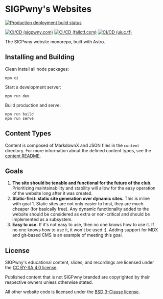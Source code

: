 # SIGPwny's Websites
[![Production deployment build status](https://github.com/sigpwny/sigpwny.com/actions/workflows/deploy.yml/badge.svg?branch=main)](https://github.com/sigpwny/sigpwny.com/actions/workflows/deploy.yml)

[![CI/CD (sigpwny.com)](https://github.com/sigpwny/websites/actions/workflows/deploy-sigpwny.yml/badge.svg)](https://github.com/sigpwny/websites/actions/workflows/deploy-sigpwny.yml)
[![CI/CD (fallctf.com)](https://github.com/sigpwny/websites/actions/workflows/deploy-fallctf.yml/badge.svg)](https://github.com/sigpwny/websites/actions/workflows/deploy-fallctf.yml)
[![CI/CD (uiuc.tf)](https://github.com/sigpwny/websites/actions/workflows/deploy-uiuctf.yml/badge.svg)](https://github.com/sigpwny/websites/actions/workflows/deploy-uiuctf.yml)

The SIGPwny website monorepo, built with Astro.

## Installing and Building
Clean install all node packages:
```
npm ci
```
Start a development server:
```
npm run dev
```
Build production and serve:
```
npm run build
npm run serve
```

## Content Types
Content is composed of MarkdownX and JSON files in the `content` directory. For more information about the defined content types, see the [content README](./src/content/README.md).

## Goals
1. **The site should be tenable and functional for the future of the club**.
Prioritizing maintainability and stability will allow for the easy operation of the website long after it was created.
2. **Static-first: static site generation over dynamic sites.**
This is inline with goal 1. Static sites are not only easier to host, they are much cheaper (for basically free). Any dynamic functionality added to the website should be considered as extra or non-critical and should be implemented as a subsystem.
3. **Easy to use.**
If it's not easy to use, then no one knows how to use it. If no one knows how to use it, it won't be used :). Adding support for MDX and git-based CMS is an example of meeting this goal.

## License
SIGPwny's educational content, slides, and recordings are licensed under the [CC BY-SA 4.0 license](./LICENSE).

Published content that is not SIGPwny branded are copyrighted by their respective owners unless otherwise stated.

All other website code is licensed under the [BSD 3-Clause license](./LICENSE-CODE).
